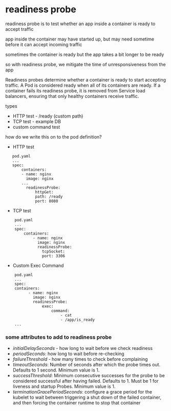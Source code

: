 # readiness probe

readiness probe is to test whether an app inside a container is ready to accept traffic

app inside the container may have started up, but may need sometime before it can accept incoming traffic

sometimes the container is ready
but the app takes a bit longer to be ready 

so with readiness probe, we mitigate the time of unresponsiveness from the app

Readiness probes determine whether a container is ready to start accepting traffic. A Pod is considered ready when all of its containers are ready. If a container fails its readiness probe, it is removed from Service load balancers, ensuring that only healthy containers receive traffic.

types
* HTTP test - /ready (custom path)
* TCP test - example DB 
* custom command test

how do we write this on to the pod definition?

* HTTP test 

 ``` 
    pod.yaml 
    ...
    spec: 
        containers: 
        - name: nginx
          image: nginx 
        ...
          readinessProbe: 
              httpGet:
              path: /ready
              port: 8080

```

* TCP test

```
    pod.yaml
    ...
    spec: 
        containers:
            - name: nginx
              image: nginx
              readinessProbe: 
                tcpSocket: 
                port: 3306
```

* Custom Exec Command 

```
    pod.yaml
    ...
    spec: 
    containers:
          - name: nginx
            image: nginx
            readinessProbe: 
                exec: 
                    command: 
                        - cat
                        - /app/is_ready
    ...
```

### some attributes to add to readiness probe


* *initialDelaySeconds* - how long to wait before we check readiness
* *periodSeconds*: how long to wait before re-checking
* *failureThreshold* - how many times to check before complaining
* *timeoutSeconds*: Number of seconds after which the probe times out. Defaults to 1 second. Minimum value is 1.
* *successThreshold*: Minimum consecutive successes for the probe to be considered successful after having failed. Defaults to 1. Must be 1 for liveness and startup Probes. Minimum value is 1.
* *terminationGracePeriodSeconds*: configure a grace period for the kubelet to wait between triggering a shut down of the failed container, and then forcing the container runtime to stop that container
